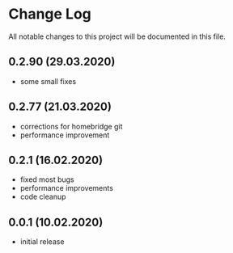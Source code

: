 # Change Log
All notable changes to this project will be documented in this file.
## 0.2.90 (29.03.2020)
- some small fixes

## 0.2.77 (21.03.2020)
- corrections for homebridge git
- performance improvement

## 0.2.1 (16.02.2020)
- fixed most bugs
- performance improvements
- code cleanup

## 0.0.1 (10.02.2020)
- initial release
